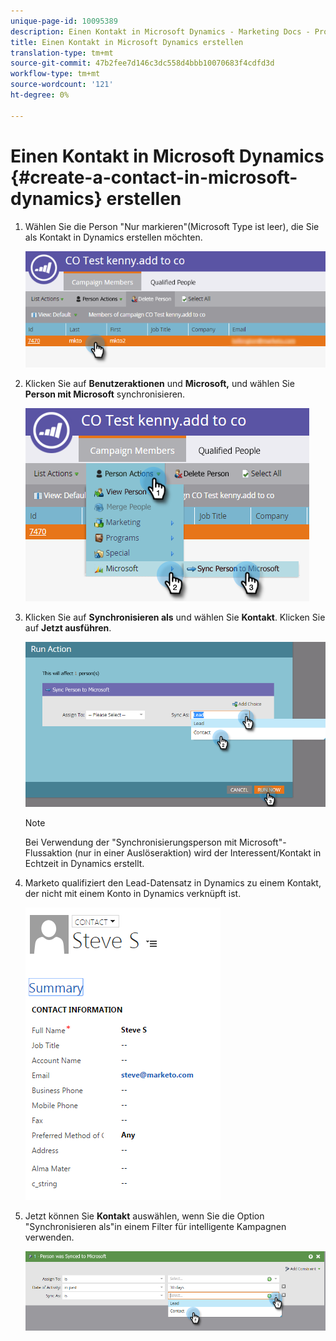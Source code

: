 ```yaml
---
unique-page-id: 10095389
description: Einen Kontakt in Microsoft Dynamics - Marketing Docs - Produktdokumentation erstellen
title: Einen Kontakt in Microsoft Dynamics erstellen
translation-type: tm+mt
source-git-commit: 47b2fee7d146c3dc558d4bbb10070683f4cdfd3d
workflow-type: tm+mt
source-wordcount: '121'
ht-degree: 0%

---
```



# Einen Kontakt in Microsoft Dynamics {#create-a-contact-in-microsoft-dynamics} erstellen

1. Wählen Sie die Person &quot;Nur markieren&quot;(Microsoft Type ist leer), die Sie als Kontakt in Dynamics erstellen möchten.

   ![](assets/one.png)

1. Klicken Sie auf **Benutzeraktionen** und **Microsoft,** und wählen Sie **Person mit Microsoft** synchronisieren.

   ![](assets/two.png)

1. Klicken Sie auf **Synchronisieren als** und wählen Sie **Kontakt**. Klicken Sie auf **Jetzt ausführen**.

   ![](assets/three.png)

   >[!NOTE]
   >
   >Bei Verwendung der &quot;Synchronisierungsperson mit Microsoft&quot;-Flussaktion (nur in einer Auslöseraktion) wird der Interessent/Kontakt in Echtzeit in Dynamics erstellt.

1. Marketo qualifiziert den Lead-Datensatz in Dynamics zu einem Kontakt, der nicht mit einem Konto in Dynamics verknüpft ist.

   ![](assets/image2015-10-23-9-3a43-3a33.png)

1. Jetzt können Sie **Kontakt** auswählen, wenn Sie die Option &quot;Synchronisieren als&quot;in einem Filter für intelligente Kampagnen verwenden.

   ![](assets/five.png)

